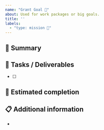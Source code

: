 ```yaml
---
name: "Grant Goal 🎯"
about: Used for work packages or big goals.
title: ''
labels:
  - "type: mission 🎯"
---
```


## 📝 Summary
<!-- Succint summary of the task at hand -->

## 🚀 Tasks / Deliverables
<!-- A list of tasks needed to complete this goal -->
- [ ]

## 📅 Estimated completion
<!-- Target milestone or date if known -->

## 📋 Additional information
<!-- Add any relevant notes or resources -->
-
